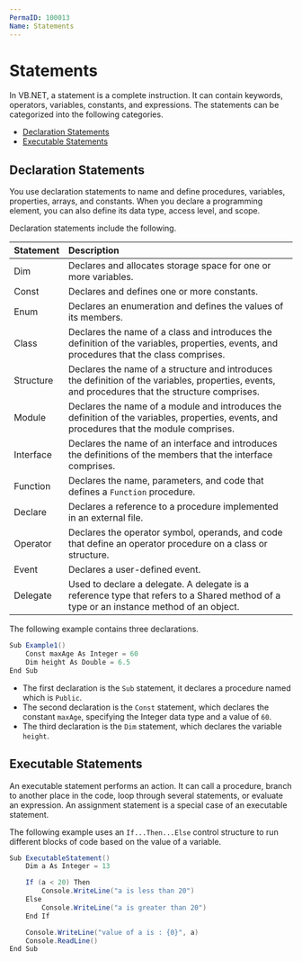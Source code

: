 ```yaml
---
PermaID: 100013
Name: Statements
---
```


# Statements

In VB.NET, a statement is a complete instruction. It can contain keywords, operators, variables, constants, and expressions. The statements can be categorized into the following categories.

 - [Declaration Statements](#declaration-statements)
 - [Executable Statements](#executable-statements)

## Declaration Statements

You use declaration statements to name and define procedures, variables, properties, arrays, and constants. When you declare a programming element, you can also define its data type, access level, and scope. 

Declaration statements include the following.

| Statement             | Description                                                      |
| :---------------------| :----------------------------------------------------------------|
| Dim                   | Declares and allocates storage space for one or more variables.  |
| Const                 | Declares and defines one or more constants. |
| Enum                  | Declares an enumeration and defines the values of its members. |
| Class                 | Declares the name of a class and introduces the definition of the variables, properties, events, and procedures that the class comprises. |
| Structure             | Declares the name of a structure and introduces the definition of the variables, properties, events, and procedures that the structure comprises. |
| Module                | Declares the name of a module and introduces the definition of the variables, properties, events, and procedures that the module comprises. |
| Interface             | Declares the name of an interface and introduces the definitions of the members that the interface comprises. |
| Function              | Declares the name, parameters, and code that defines a `Function` procedure. |
| Declare               | Declares a reference to a procedure implemented in an external file. |
| Operator              | Declares the operator symbol, operands, and code that define an operator procedure on a class or structure. |
| Event                 | Declares a user-defined event. |
| Delegate              | Used to declare a delegate. A delegate is a reference type that refers to a Shared method of a type or an instance method of an object.  |

The following example contains three declarations.

```csharp
Sub Example1()
    Const maxAge As Integer = 60
    Dim height As Double = 6.5
End Sub
```

 - The first declaration is the `Sub` statement, it declares a procedure named which is `Public`.
 - The second declaration is the `Const` statement, which declares the constant `maxAge`, specifying the Integer data type and a value of `60`.
 - The third declaration is the `Dim` statement, which declares the variable `height`. 

## Executable Statements

An executable statement performs an action. It can call a procedure, branch to another place in the code, loop through several statements, or evaluate an expression. An assignment statement is a special case of an executable statement.

The following example uses an `If...Then...Else` control structure to run different blocks of code based on the value of a variable. 

```csharp
Sub ExecutableStatement()
    Dim a As Integer = 13

    If (a < 20) Then
        Console.WriteLine("a is less than 20")
    Else
        Console.WriteLine("a is greater than 20")
    End If

    Console.WriteLine("value of a is : {0}", a)
    Console.ReadLine()
End Sub
```
